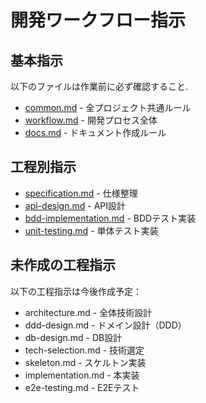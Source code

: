 # 開発ワークフロー指示

## 基本指示

以下のファイルは作業前に必ず確認すること.

- [common.md](./common.md) - 全プロジェクト共通ルール
- [workflow.md](./workflow.md) - 開発プロセス全体
- [docs.md](./docs.md) - ドキュメント作成ルール

## 工程別指示

- [specification.md](./specification.md) - 仕様整理
- [api-design.md](./api-design.md) - API設計
- [bdd-implementation.md](./bdd-implementation.md) - BDDテスト実装
- [unit-testing.md](./unit-testing.md) - 単体テスト実装

## 未作成の工程指示

以下の工程指示は今後作成予定：

- architecture.md - 全体技術設計
- ddd-design.md - ドメイン設計（DDD）
- db-design.md - DB設計
- tech-selection.md - 技術選定
- skeleton.md - スケルトン実装
- implementation.md - 本実装
- e2e-testing.md - E2Eテスト
